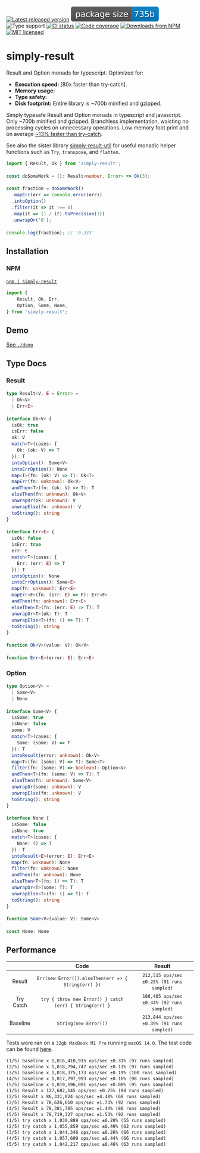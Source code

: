 [![Latest released version](https://img.shields.io/npm/v/simply-result)](https://www.npmjs.com/package/simply-result)
![Minified and gzipped bundle size](./assets/size.badge.svg)
![Type support](https://img.shields.io/npm/types/simply-result)
[![CI status](https://img.shields.io/github/actions/workflow/status/olian04/simply-result/ci.yml?event=push&label=tests)](https://github.com/Olian04/simply-result/actions/workflows/ci.yml)
[![Code coverage](https://img.shields.io/codecov/c/gh/olian04/simply-result?token=54HYINU8yj&label=test%20coverage)](https://codecov.io/gh/Olian04/simply-result)
[![Downloads from NPM](https://img.shields.io/npm/dm/simply-result?label=downloads%20npm)](https://www.npmjs.com/package/simply-result)
[![MIT licensed](https://img.shields.io/npm/l/simply-result)](./LICENSE)

# simply-result

Result and Option monads for typescript. Optimized for:

* __Execution speed:__ [80x faster than try-catch].
* __Memory usage:__
* __Type safety:__
* __Disk footprint:__ Entire library is ~700b minified and gzipped.

Simply typesafe Result and Option monads in typescript and javascript. Only ~700b minified and gzipped. Branchless implementation, waisting no processing cycles on unnecessary operations. Low memory foot print and on average [~13% faster than try-catch](#performance).

See also the sister library [simply-result-util](https://github.com/Olian04/simply-result-util) for useful monadic helper functions such as `Try`, `transpose`, and `flatten`.

```ts
import { Result, Ok } from 'simply-result';

const doSomeWork = (): Result<number, Error> => Ok(3);

const fraction = doSomeWork()
  .mapErr(err => console.error(err))
  .intoOption()
  .filter(it => it !== 0)
  .map(it => (1 / it).toPrecision(3))
  .unwrapOr('0');

console.log(fraction); // '0.333'
```

## Installation

### NPM

[`npm i simply-result`](https://www.npmjs.com/package/simply-result)

```ts
import {
    Result, Ok, Err,
    Option, Some, None,
} from 'simply-result';
```

## Demo

[See `./demo`](./demo/)

## Type Docs

### Result

```ts
type Result<V, E = Error> =
  | Ok<V>
  | Err<E>

interface Ok<V> {
  isOk: true
  isErr: false
  ok: V
  match<T>(cases: {
    Ok: (ok: V) => T
  }): T
  intoOption(): Some<V>
  intoErrOption(): None
  map<T>(fn: (ok: V) => T): Ok<T>
  mapErr(fn: unknown): Ok<V>
  andThen<T>(fn: (ok: V) => T): T
  elseThen(fn: unknown): Ok<V>
  unwrapOr(ok: unknown): V
  unwrapElse(fn: unknown): V
  toString(): string
}

interface Err<E> {
  isOk: false
  isErr: true
  err: E
  match<T>(cases: {
    Err: (err: E) => T
  }): T
  intoOption(): None
  intoErrOption(): Some<E>
  map(fn: unknown): Err<E>
  mapErr<F>(fn: (err: E) => F): Err<F>
  andThen(fn: unknown): Err<E>
  elseThen<T>(fn: (err: E) => T): T
  unwrapOr<T>(ok: T): T
  unwrapElse<T>(fn: () => T): T
  toString(): string
}

function Ok<V>(value: V): Ok<V>

function Err<E>(error: E): Err<E>
```

### Option

```ts
type Option<V> =
  | Some<V>
  | None

interface Some<V> {
  isSome: true
  isNone: false
  some: V
  match<T>(cases: {
    Some: (some: V) => T
  }): T
  intoResult(error: unknown): Ok<V>
  map<T>(fn: (some: V) => T): Some<T>
  filter(fn: (some: V) => boolean): Option<V>
  andThen<T>(fn: (some: V) => T): T
  elseThen(fn: unknown): Some<V>
  unwrapOr(some: unknown): V
  unwrapElse(fn: unknown): V
  toString(): string
}

interface None {
  isSome: false
  isNone: true
  match<T>(cases: {
    None: () => T
  }): T
  intoResult<E>(error: E): Err<E>
  map(fn: unknown): None
  filter(fn: unknown): None
  andThen(fn: unknown): None
  elseThen<T>(fn: () => T): T
  unwrapOr<T>(some: T): T
  unwrapElse<T>(fn: () => T): T
  toString(): string
}

function Some<V>(value: V): Some<V>

const None: None
```

## Performance

|           | Code                                                    | Result                                     |
|:---------:|:-------------------------------------------------------:|:------------------------------------------:|
| Result    | `Err(new Error()).elseThen(err => { String(err) })`     | `212,515 ops/sec ±0.25% (91 runs sampled)` |
| Try Catch | `try { throw new Error() } catch (err) { String(err) }` | `188,485 ops/sec ±0.44% (92 runs sampled)` |
| Baseline  | `String(new Error())`                                   | `213,844 ops/sec ±0.39% (91 runs sampled)` |

Tests were ran on a `32gb MacBook M1 Pro` running `macOS 14.0`. The test code can be found [here](./demo/perf.ts).

```
(1/5) baseline x 1,016,410,915 ops/sec ±0.31% (97 runs sampled)
(2/5) baseline x 1,018,794,747 ops/sec ±0.11% (97 runs sampled)
(3/5) baseline x 1,018,375,173 ops/sec ±0.19% (100 runs sampled)
(4/5) baseline x 1,017,797,993 ops/sec ±0.16% (98 runs sampled)
(5/5) baseline x 1,019,196,091 ops/sec ±0.08% (95 runs sampled)
(1/5) Result x 127,682,145 ops/sec ±0.25% (98 runs sampled)
(2/5) Result x 86,331,024 ops/sec ±4.48% (68 runs sampled)
(3/5) Result x 78,626,610 ops/sec ±1.73% (92 runs sampled)
(4/5) Result x 78,381,785 ops/sec ±1.44% (88 runs sampled)
(5/5) Result x 78,719,327 ops/sec ±1.53% (92 runs sampled)
(1/5) try catch x 1,030,889 ops/sec ±0.20% (55 runs sampled)
(2/5) try catch x 1,055,859 ops/sec ±0.49% (62 runs sampled)
(3/5) try catch x 1,044,346 ops/sec ±0.26% (66 runs sampled)
(4/5) try catch x 1,057,609 ops/sec ±0.44% (66 runs sampled)
(5/5) try catch x 1,042,217 ops/sec ±0.46% (63 runs sampled)
```
